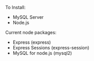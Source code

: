To Install:

- MySQL Server
- Node.js

Current node packages:

- Express (express)
- Express Sessions (express-session)
- MySQL for node.js (mysql2)
